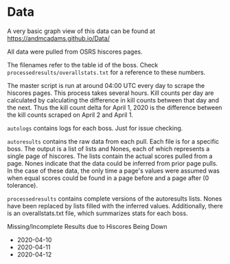 # Data
A very basic graph view of this data can be found at https://andmcadams.github.io/Data/

All data were pulled from OSRS hiscores pages.

The filenames refer to the table id of the boss. Check `processedresults/overallstats.txt` for a reference to these numbers.

The master script is run at around 04:00 UTC every day to scrape the hiscores pages. This process takes several hours. Kill counts per day are calculated by calculating the difference in kill counts between that day and the next. Thus the kill count delta for April 1, 2020 is the difference between the kill counts scraped on April 2 and April 1.

`autologs` contains logs for each boss. Just for issue checking.

`autoresults` contains the raw data from each pull. Each file is for a specific boss. The output is a list of lists and Nones, each of which represents a single page of hiscores. The lists contain the actual scores pulled from a page. Nones indicate that the data could be inferred from prior page pulls. In the case of these data, the only time a page's values were assumed was when equal scores could be found in a page before and a page after (0 tolerance).

`processedresults` contains complete versions of the autoresults lists. Nones have been replaced by lists filled with the inferred values. Additionally, there is an overallstats.txt file, which summarizes stats for each boss.

Missing/Incomplete Results due to Hiscores Being Down
* 2020-04-10
* 2020-04-11
* 2020-04-12